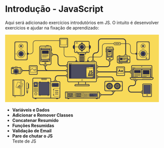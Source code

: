 <h1>Introdução - JavaScript</h1>

<p>Aqui será adicionado exercícios introdutórios em JS.
O intuito é desenvolver exercícios e ajudar na fixação de aprendizado:</p>

![javascript](https://github.com/reprograma/On3-javascript/blob/master/images/javascript.gif)

<ul>
  <li><b>Variáveis e Dados</b></li>
  <li><b>Adicionar e Remover Classes</b></li>
  <li><b>Concatenar Resumido</b></li>
  <li><b>Funções Resumidas</b></li>
  <li><b>Validação de Email</b></li>
  <li><b>Pare de chutar o JS</b></li>
  <lo>Teste de JS </lo>
  <lo></lo><lo></lo><lo>
</ul>
